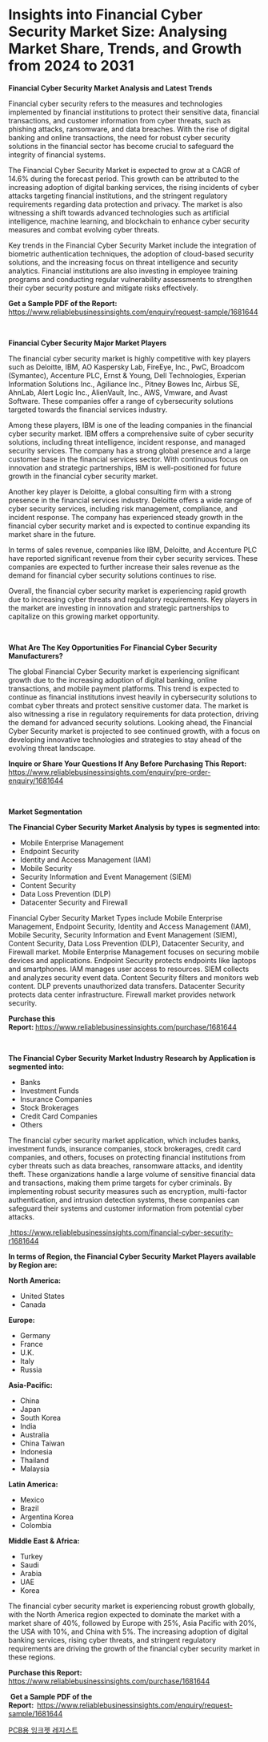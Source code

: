<p><h1>Insights into Financial Cyber Security Market Size: Analysing Market Share, Trends, and Growth from 2024 to 2031</h1></p><p><strong>Financial Cyber Security Market Analysis and Latest Trends</strong></p>
<p><p>Financial cyber security refers to the measures and technologies implemented by financial institutions to protect their sensitive data, financial transactions, and customer information from cyber threats, such as phishing attacks, ransomware, and data breaches. With the rise of digital banking and online transactions, the need for robust cyber security solutions in the financial sector has become crucial to safeguard the integrity of financial systems.</p><p>The Financial Cyber Security Market is expected to grow at a CAGR of 14.6% during the forecast period. This growth can be attributed to the increasing adoption of digital banking services, the rising incidents of cyber attacks targeting financial institutions, and the stringent regulatory requirements regarding data protection and privacy. The market is also witnessing a shift towards advanced technologies such as artificial intelligence, machine learning, and blockchain to enhance cyber security measures and combat evolving cyber threats.</p><p>Key trends in the Financial Cyber Security Market include the integration of biometric authentication techniques, the adoption of cloud-based security solutions, and the increasing focus on threat intelligence and security analytics. Financial institutions are also investing in employee training programs and conducting regular vulnerability assessments to strengthen their cyber security posture and mitigate risks effectively.</p></p>
<p><strong>Get a Sample PDF of the Report:&nbsp;</strong> <a href="https://www.reliablebusinessinsights.com/enquiry/request-sample/1681644">https://www.reliablebusinessinsights.com/enquiry/request-sample/1681644</a></p>
<p>&nbsp;</p>
<p><strong>Financial Cyber Security Major Market Players</strong></p>
<p><p>The financial cyber security market is highly competitive with key players such as Deloitte, IBM, AO Kaspersky Lab, FireEye, Inc., PwC, Broadcom (Symantec), Accenture PLC, Ernst & Young, Dell Technologies, Experian Information Solutions Inc., Agiliance Inc., Pitney Bowes Inc, Airbus SE, AhnLab, Alert Logic Inc., AlienVault, Inc., AWS, Vmware, and Avast Software. These companies offer a range of cybersecurity solutions targeted towards the financial services industry.</p><p>Among these players, IBM is one of the leading companies in the financial cyber security market. IBM offers a comprehensive suite of cyber security solutions, including threat intelligence, incident response, and managed security services. The company has a strong global presence and a large customer base in the financial services sector. With continuous focus on innovation and strategic partnerships, IBM is well-positioned for future growth in the financial cyber security market.</p><p>Another key player is Deloitte, a global consulting firm with a strong presence in the financial services industry. Deloitte offers a wide range of cyber security services, including risk management, compliance, and incident response. The company has experienced steady growth in the financial cyber security market and is expected to continue expanding its market share in the future.</p><p>In terms of sales revenue, companies like IBM, Deloitte, and Accenture PLC have reported significant revenue from their cyber security services. These companies are expected to further increase their sales revenue as the demand for financial cyber security solutions continues to rise.</p><p>Overall, the financial cyber security market is experiencing rapid growth due to increasing cyber threats and regulatory requirements. Key players in the market are investing in innovation and strategic partnerships to capitalize on this growing market opportunity.</p></p>
<p>&nbsp;</p>
<p><strong>What Are The Key Opportunities For Financial Cyber Security Manufacturers?</strong></p>
<p><p>The global Financial Cyber Security market is experiencing significant growth due to the increasing adoption of digital banking, online transactions, and mobile payment platforms. This trend is expected to continue as financial institutions invest heavily in cybersecurity solutions to combat cyber threats and protect sensitive customer data. The market is also witnessing a rise in regulatory requirements for data protection, driving the demand for advanced security solutions. Looking ahead, the Financial Cyber Security market is projected to see continued growth, with a focus on developing innovative technologies and strategies to stay ahead of the evolving threat landscape.</p></p>
<p><strong>Inquire or Share Your Questions If Any Before Purchasing This Report:</strong> <a href="https://www.reliablebusinessinsights.com/enquiry/pre-order-enquiry/1681644">https://www.reliablebusinessinsights.com/enquiry/pre-order-enquiry/1681644</a></p>
<p>&nbsp;</p>
<p><strong>Market Segmentation</strong></p>
<p><strong>The Financial Cyber Security Market Analysis by types is segmented into:</strong></p>
<p><ul><li>Mobile Enterprise Management</li><li>Endpoint Security</li><li>Identity and Access Management (IAM)</li><li>Mobile Security</li><li>Security Information and Event Management (SIEM)</li><li>Content Security</li><li>Data Loss Prevention (DLP)</li><li>Datacenter Security and Firewall</li></ul></p>
<p><p>Financial Cyber Security Market Types include Mobile Enterprise Management, Endpoint Security, Identity and Access Management (IAM), Mobile Security, Security Information and Event Management (SIEM), Content Security, Data Loss Prevention (DLP), Datacenter Security, and Firewall market. Mobile Enterprise Management focuses on securing mobile devices and applications. Endpoint Security protects endpoints like laptops and smartphones. IAM manages user access to resources. SIEM collects and analyzes security event data. Content Security filters and monitors web content. DLP prevents unauthorized data transfers. Datacenter Security protects data center infrastructure. Firewall market provides network security.</p></p>
<p><strong>Purchase this Report:&nbsp;</strong><a href="https://www.reliablebusinessinsights.com/purchase/1681644">https://www.reliablebusinessinsights.com/purchase/1681644</a></p>
<p>&nbsp;</p>
<p><strong>The Financial Cyber Security Market Industry Research by Application is segmented into:</strong></p>
<p><ul><li>Banks</li><li>Investment Funds</li><li>Insurance Companies</li><li>Stock Brokerages</li><li>Credit Card Companies</li><li>Others</li></ul></p>
<p><p>The financial cyber security market application, which includes banks, investment funds, insurance companies, stock brokerages, credit card companies, and others, focuses on protecting financial institutions from cyber threats such as data breaches, ransomware attacks, and identity theft. These organizations handle a large volume of sensitive financial data and transactions, making them prime targets for cyber criminals. By implementing robust security measures such as encryption, multi-factor authentication, and intrusion detection systems, these companies can safeguard their systems and customer information from potential cyber attacks.</p></p>
<p><a href="https://www.reliablebusinessinsights.com/financial-cyber-security-r1681644">&nbsp;https://www.reliablebusinessinsights.com/financial-cyber-security-r1681644</a></p>
<p><strong>In terms of Region, the Financial Cyber Security Market Players available by Region are:</strong></p>
<p>
    <p> <strong> North America: </strong>
        <ul>
            <li>United States</li>
            <li>Canada</li>
        </ul>
        </p> 
    <p> <strong> Europe: </strong>
        <ul>
            <li>Germany</li>
            <li>France</li>
            <li>U.K.</li>
            <li>Italy</li>
            <li>Russia</li>
        </ul>
        </p> 
    <p> <strong> Asia-Pacific: </strong>
        <ul>
            <li>China</li>
            <li>Japan</li>
            <li>South Korea</li>
            <li>India</li>
            <li>Australia</li>
            <li>China Taiwan</li>
            <li>Indonesia</li>
            <li>Thailand</li>
            <li>Malaysia</li>
        </ul>
        </p> 
    <p> <strong> Latin America: </strong>
        <ul>
            <li>Mexico</li>
            <li>Brazil</li>
            <li>Argentina Korea</li>
            <li>Colombia</li>
        </ul>
        </p> 
    <p> <strong> Middle East & Africa: </strong>
        <ul>
            <li>Turkey</li>
            <li>Saudi</li>
            <li>Arabia</li>
            <li>UAE</li>
            <li>Korea</li>
        </ul>
    </p>
    </p>
<p><p>The financial cyber security market is experiencing robust growth globally, with the North America region expected to dominate the market with a market share of 40%, followed by Europe with 25%, Asia Pacific with 20%, the USA with 10%, and China with 5%. The increasing adoption of digital banking services, rising cyber threats, and stringent regulatory requirements are driving the growth of the financial cyber security market in these regions.</p></p>
<p><strong>Purchase this Report: </strong><a href="https://www.reliablebusinessinsights.com/purchase/1681644">https://www.reliablebusinessinsights.com/purchase/1681644</a></p>
<p>&nbsp;<strong>Get a Sample PDF of the Report:&nbsp;&nbsp;</strong><a href="https://www.reliablebusinessinsights.com/enquiry/request-sample/1681644">https://www.reliablebusinessinsights.com/enquiry/request-sample/1681644</a></p>
<p><strong></strong></p>
<p><p><a href="https://github.com/Penelolack456456/Market-Research-Report-List-2/blob/main/646329492071.md">PCB용 잉크젯 레지스트</a></p></p>